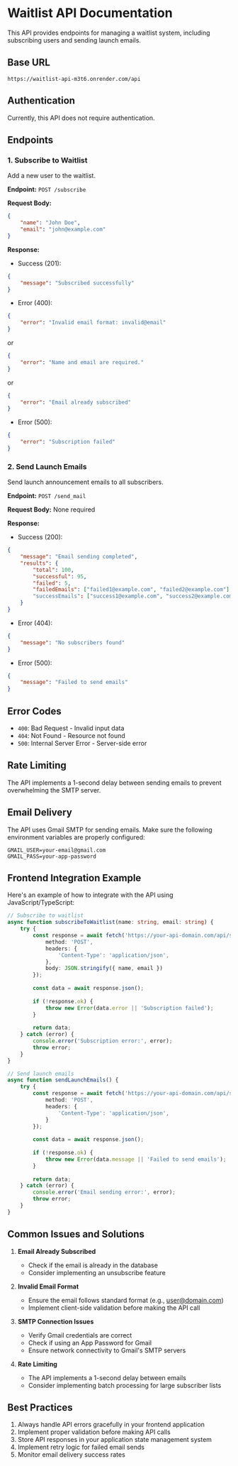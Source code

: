 # Waitlist API Documentation

This API provides endpoints for managing a waitlist system, including subscribing users and sending launch emails.

## Base URL

```
https://waitlist-api-m3t6.onrender.com/api
```

## Authentication

Currently, this API does not require authentication.

## Endpoints

### 1. Subscribe to Waitlist

Add a new user to the waitlist.

**Endpoint:** `POST /subscribe`

**Request Body:**
```json
{
    "name": "John Doe",
    "email": "john@example.com"
}
```

**Response:**
- Success (201):
```json
{
    "message": "Subscribed successfully"
}
```

- Error (400):
```json
{
    "error": "Invalid email format: invalid@email"
}
```
or
```json
{
    "error": "Name and email are required."
}
```
or
```json
{
    "error": "Email already subscribed"
}
```

- Error (500):
```json
{
    "error": "Subscription failed"
}
```

### 2. Send Launch Emails

Send launch announcement emails to all subscribers.

**Endpoint:** `POST /send_mail`

**Request Body:** None required

**Response:**
- Success (200):
```json
{
    "message": "Email sending completed",
    "results": {
        "total": 100,
        "successful": 95,
        "failed": 5,
        "failedEmails": ["failed1@example.com", "failed2@example.com"]
        "successEmails": ["success1@example.com", "success2@example.com"]
    }
}
```

- Error (404):
```json
{
    "message": "No subscribers found"
}
```

- Error (500):
```json
{
    "message": "Failed to send emails"
}
```

## Error Codes

- `400`: Bad Request - Invalid input data
- `404`: Not Found - Resource not found
- `500`: Internal Server Error - Server-side error

## Rate Limiting

The API implements a 1-second delay between sending emails to prevent overwhelming the SMTP server.

## Email Delivery

The API uses Gmail SMTP for sending emails. Make sure the following environment variables are properly configured:

```
GMAIL_USER=your-email@gmail.com
GMAIL_PASS=your-app-password
```

## Frontend Integration Example

Here's an example of how to integrate with the API using JavaScript/TypeScript:

```typescript
// Subscribe to waitlist
async function subscribeToWaitlist(name: string, email: string) {
    try {
        const response = await fetch('https://your-api-domain.com/api/subscribe', {
            method: 'POST',
            headers: {
                'Content-Type': 'application/json',
            },
            body: JSON.stringify({ name, email })
        });
        
        const data = await response.json();
        
        if (!response.ok) {
            throw new Error(data.error || 'Subscription failed');
        }
        
        return data;
    } catch (error) {
        console.error('Subscription error:', error);
        throw error;
    }
}

// Send launch emails
async function sendLaunchEmails() {
    try {
        const response = await fetch('https://your-api-domain.com/api/send_mail', {
            method: 'POST',
            headers: {
                'Content-Type': 'application/json',
            }
        });
        
        const data = await response.json();
        
        if (!response.ok) {
            throw new Error(data.message || 'Failed to send emails');
        }
        
        return data;
    } catch (error) {
        console.error('Email sending error:', error);
        throw error;
    }
}
```

## Common Issues and Solutions

1. **Email Already Subscribed**
   - Check if the email is already in the database
   - Consider implementing an unsubscribe feature

2. **Invalid Email Format**
   - Ensure the email follows standard format (e.g., user@domain.com)
   - Implement client-side validation before making the API call

3. **SMTP Connection Issues**
   - Verify Gmail credentials are correct
   - Check if using an App Password for Gmail
   - Ensure network connectivity to Gmail's SMTP servers

4. **Rate Limiting**
   - The API implements a 1-second delay between emails
   - Consider implementing batch processing for large subscriber lists

## Best Practices

1. Always handle API errors gracefully in your frontend application
2. Implement proper validation before making API calls
3. Store API responses in your application state management system
4. Implement retry logic for failed email sends
5. Monitor email delivery success rates 